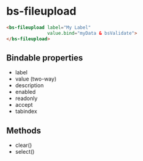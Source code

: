 # bs-fileupload

```html
<bs-fileupload label="My Label"
               value.bind="myData & bsValidate">
</bs-fileupload>
```

## Bindable properties

- label
- value (two-way)
- description
- enabled
- readonly
- accept
- tabindex

## Methods

- clear()
- select()